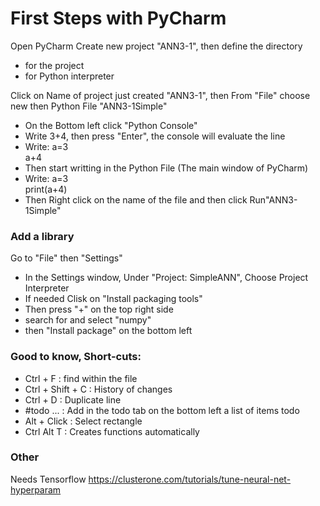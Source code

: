 # First Steps with PyCharm

Open PyCharm
Create new project "ANN3-1", then define the directory 
- for the project
- for Python interpreter

Click on Name of project just created "ANN3-1", then From "File" choose new then Python File "ANN3-1Simple"  
- On the Bottom left click "Python Console" 
- Write 3+4, then press "Enter", the console will evaluate the line 
- Write: a=3 </br> a+4 
- Then start writting in the Python File (The main window of PyCharm)
- Write: a=3 </br> print(a+4)
- Then Right click on the name of the file and then click Run"ANN3-1Simple" 

### Add a library
Go to "File" then "Settings" 
- In the Settings window, Under "Project: SimpleANN", Choose Project Interpreter
- If needed Clisk on "Install packaging tools"
- Then press "+" on the top right side
- search for and select "numpy" 
- then "Install package" on the bottom left

### Good to know, Short-cuts: 
- Ctrl + F  : find within the file 
- Ctrl + Shift + C : History of changes 
- Ctrl + D : Duplicate line 
- #todo ... : Add in the todo tab on the bottom left a list of items todo 
- Alt + Click : Select rectangle 
- Ctrl Alt T : Creates functions automatically 


### Other
Needs Tensorflow
https://clusterone.com/tutorials/tune-neural-net-hyperparam
